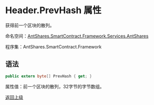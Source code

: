 # Header.PrevHash 属性

获得前一个区块的散列。

命名空间：[AntShares.SmartContract.Framework.Services.AntShares](../../AntShares.md)

程序集：AntShares.SmartContract.Framework

## 语法

```c#
public extern byte[] PrevHash { get; }
```

属性值：前一个区块的散列，32字节的字节数组。



[返回上级](../Header.md)
